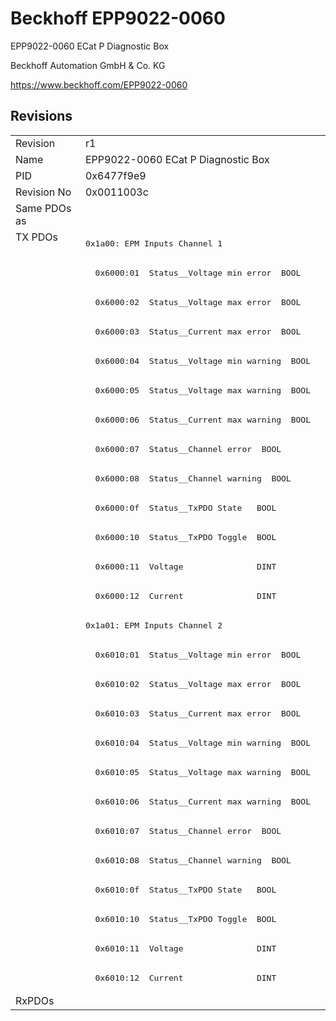 # Beckhoff EPP9022-0060

EPP9022-0060 ECat P Diagnostic Box

Beckhoff Automation GmbH & Co. KG

https://www.beckhoff.com/EPP9022-0060

## Revisions
<table>
<tr >
<td>Revision</td>
<td>r1</td>
</tr>
<tr >
<td>Name</td>
<td>EPP9022-0060 ECat P Diagnostic Box</td>
</tr>
<tr >
<td>PID</td>
<td>0x6477f9e9</td>
</tr>
<tr >
<td>Revision No</td>
<td>0x0011003c</td>
</tr>
<tr >
<td>Same PDOs as</td>
<td></td>
</tr>
<tr class="txpdo pdosection">
<td rowspan=26 valign=top>TX PDOs</td>
<td><pre>0x1a00: EPM Inputs Channel 1</pre></td>
<td></td>
</tr>
<tr class="txpdo">
<td><pre>  0x6000:01  Status__Voltage min error  BOOL</pre></td>
</tr>
<tr class="txpdo">
<td><pre>  0x6000:02  Status__Voltage max error  BOOL</pre></td>
</tr>
<tr class="txpdo">
<td><pre>  0x6000:03  Status__Current max error  BOOL</pre></td>
</tr>
<tr class="txpdo">
<td><pre>  0x6000:04  Status__Voltage min warning  BOOL</pre></td>
</tr>
<tr class="txpdo">
<td><pre>  0x6000:05  Status__Voltage max warning  BOOL</pre></td>
</tr>
<tr class="txpdo">
<td><pre>  0x6000:06  Status__Current max warning  BOOL</pre></td>
</tr>
<tr class="txpdo">
<td><pre>  0x6000:07  Status__Channel error  BOOL</pre></td>
</tr>
<tr class="txpdo">
<td><pre>  0x6000:08  Status__Channel warning  BOOL</pre></td>
</tr>
<tr class="txpdo">
<td><pre>  0x6000:0f  Status__TxPDO State   BOOL</pre></td>
</tr>
<tr class="txpdo">
<td><pre>  0x6000:10  Status__TxPDO Toggle  BOOL</pre></td>
</tr>
<tr class="txpdo">
<td><pre>  0x6000:11  Voltage               DINT</pre></td>
</tr>
<tr class="txpdo">
<td><pre>  0x6000:12  Current               DINT</pre></td>
</tr>
<tr class="txpdo pdosection">
<td><pre>0x1a01: EPM Inputs Channel 2</pre></td>
</tr>
<tr class="txpdo">
<td><pre>  0x6010:01  Status__Voltage min error  BOOL</pre></td>
</tr>
<tr class="txpdo">
<td><pre>  0x6010:02  Status__Voltage max error  BOOL</pre></td>
</tr>
<tr class="txpdo">
<td><pre>  0x6010:03  Status__Current max error  BOOL</pre></td>
</tr>
<tr class="txpdo">
<td><pre>  0x6010:04  Status__Voltage min warning  BOOL</pre></td>
</tr>
<tr class="txpdo">
<td><pre>  0x6010:05  Status__Voltage max warning  BOOL</pre></td>
</tr>
<tr class="txpdo">
<td><pre>  0x6010:06  Status__Current max warning  BOOL</pre></td>
</tr>
<tr class="txpdo">
<td><pre>  0x6010:07  Status__Channel error  BOOL</pre></td>
</tr>
<tr class="txpdo">
<td><pre>  0x6010:08  Status__Channel warning  BOOL</pre></td>
</tr>
<tr class="txpdo">
<td><pre>  0x6010:0f  Status__TxPDO State   BOOL</pre></td>
</tr>
<tr class="txpdo">
<td><pre>  0x6010:10  Status__TxPDO Toggle  BOOL</pre></td>
</tr>
<tr class="txpdo">
<td><pre>  0x6010:11  Voltage               DINT</pre></td>
</tr>
<tr class="txpdo">
<td><pre>  0x6010:12  Current               DINT</pre></td>
</tr>
<tr >
<td>RxPDOs</td>
<td></td>
</tr>
</table>
